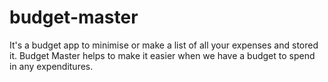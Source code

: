 # budget-master
It's a budget app to minimise or make a list of all your expenses and stored it. Budget Master helps to make it easier when we have a budget to spend in any expenditures. 
